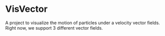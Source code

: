 # VisVector
A project to visualize the motion of particles under a velocity vector fields. Right now, we support 3 different vector fields.
